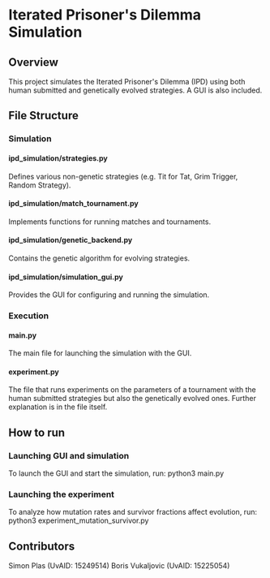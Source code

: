# Iterated Prisoner's Dilemma Simulation

## Overview
This project simulates the Iterated Prisoner's Dilemma (IPD) using both
human submitted and genetically evolved strategies. A GUI is also included.

## File Structure

### Simulation
#### ipd_simulation/strategies.py
Defines various non-genetic strategies (e.g. Tit for Tat, Grim Trigger, Random Strategy).

#### ipd_simulation/match_tournament.py
Implements functions for running matches and tournaments.

#### ipd_simulation/genetic_backend.py
Contains the genetic algorithm for evolving strategies.

#### ipd_simulation/simulation_gui.py
Provides the GUI for configuring and running the simulation.

### Execution

#### main.py
The main file for launching the simulation with the GUI.

#### experiment.py
The file that runs experiments on the parameters of a tournament with the
human submitted strategies but also the genetically evolved ones. Further
explanation is in the file itself.

## How to run

### Launching GUI and simulation
To launch the GUI and start the simulation, run:
python3 main.py

### Launching the experiment
To analyze how mutation rates and survivor fractions affect evolution, run:
python3 experiment_mutation_survivor.py

## Contributors
Simon Plas (UvAID: 15249514)
Boris Vukaljovic (UvAID: 15225054)


